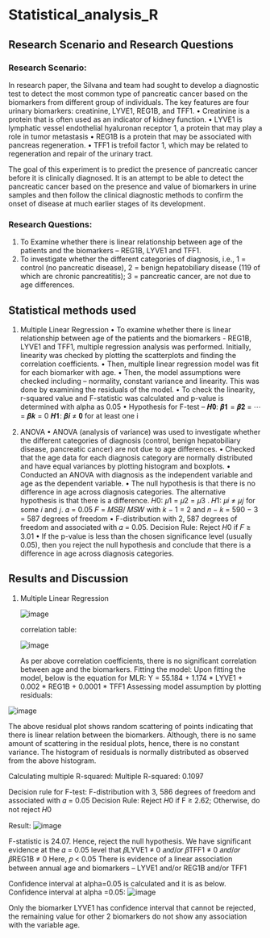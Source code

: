 # Statistical_analysis_R

## Research Scenario and Research Questions

### Research Scenario:

In research paper, the Silvana and team had sought to develop a diagnostic test to detect the most common type of pancreatic cancer based on the biomarkers from different group of individuals.
The key features are four urinary biomarkers: creatinine, LYVE1, REG1B, and TFF1.
• Creatinine is a protein that is often used as an indicator of kidney function.
• LYVE1 is lymphatic vessel endothelial hyaluronan receptor 1, a protein that may play a role in tumor metastasis
• REG1B is a protein that may be associated with pancreas regeneration.
• TFF1 is trefoil factor 1, which may be related to regeneration and repair of the urinary tract.

The goal of this experiment is to predict the presence of pancreatic cancer before it is clinically diagnosed. It is an attempt to be able to detect the pancreatic cancer based on the presence and value of biomarkers in urine samples and then follow the clinical diagnostic methods to confirm the onset of disease at much earlier stages of its development.

### Research Questions:
1. To Examine whether there is linear relationship between age of the patients and the biomarkers – REG1B, LYVE1 and TFF1.
2. To investigate whether the different categories of diagnosis, i.e., 1 = control (no pancreatic disease), 2 = benign hepatobiliary disease (119 of which are chronic pancreatitis); 3 = pancreatic cancer, are not due to age differences.

## Statistical methods used

1. Multiple Linear Regression
• To examine whether there is linear relationship between age of the patients and the biomarkers - REG1B, LYVE1 and TFF1, multiple regression analysis was performed. Initially, linearity was checked by plotting the scatterplots and finding the correlation coefficients.
• Then, multiple linear regression model was fit for each biomarker with age.
• Then, the model assumptions were checked including – normality, constant variance and linearity. This was done by examining the residuals of the model.
• To check the linearity, r-squared value and F-statistic was calculated and p-value is determined with alpha as 0.05
• Hypothesis for F-test –
𝑯𝟎: 𝜷𝟏 = 𝜷𝟐 = ⋯ = 𝜷𝒌 = 0
𝑯𝟏: 𝜷𝒊 ≠ 𝟎 for at least one i


2. ANOVA
• ANOVA (analysis of variance) was used to investigate whether the different categories of diagnosis (control, benign hepatobiliary disease, pancreatic cancer) are not due to age differences.
• Checked that the age data for each diagnosis category are normally distributed and have equal variances by plotting histogram and boxplots.
• Conducted an ANOVA with diagnosis as the independent variable and age as the dependent variable.
• The null hypothesis is that there is no difference in age across diagnosis categories. The alternative hypothesis is that there is a difference.
𝐻0: 𝜇1 = 𝜇2 = 𝜇3 . 𝐻1: 𝜇𝑖 ≠ 𝜇𝑗 for some 𝑖 and 𝑗. 𝛼 = 0.05
𝐹 = 𝑀𝑆𝐵/ 𝑀𝑆𝑊 with 𝑘 − 1 = 2 and 𝑛 − 𝑘 = 590 − 3 = 587 degrees of freedom
• F-distribution with 2, 587 degrees of freedom and associated with 𝛼 = 0.05. Decision Rule: Reject 𝐻0 if 𝐹 ≥ 3.01
• If the p-value is less than the chosen significance level (usually 0.05), then you reject the null hypothesis and conclude that there is a difference in age across diagnosis categories.


## Results and Discussion

1. Multiple Linear Regression

   ![image](https://github.com/user-attachments/assets/f11cc95f-07ca-41c8-9549-018279726326)


   correlation table:

   ![image](https://github.com/user-attachments/assets/dc186375-cd9c-499d-b370-07c6dd2cb67d)


   As per above correlation coefficients, there is no significant correlation between age and the biomarkers.
Fitting the model:
Upon fitting the model, below is the equation for MLR:
Y = 55.184 + 1.174 * LYVE1 + 0.002 * REG1B + 0.0001 * TFF1
Assessing model assumption by plotting residuals:

![image](https://github.com/user-attachments/assets/bf8a7210-5b38-4c60-9137-a168275183a6)

The above residual plot shows random scattering of points indicating that there is linear relation between the biomarkers. Although, there is no same amount of scattering in the residual plots, hence, there is no constant variance. The histogram of residuals is normally distributed as observed from the above histogram.

Calculating multiple R-squared:
Multiple R-squared: 0.1097

Decision rule for F-test: F-distribution with 3, 586 degrees of freedom and associated with 𝛼 = 0.05
Decision Rule: Reject 𝐻0 if F ≥ 2.62; Otherwise, do not reject 𝐻0

Result:
![image](https://github.com/user-attachments/assets/3f530be4-2135-4b41-b1df-69acd278eafe)

F-statistic is 24.07. Hence, reject the null hypothesis. We have significant evidence at the 𝛼 = 0.05 level that 𝛽LYVE1 ≠ 0 𝑎𝑛𝑑/𝑜𝑟 𝛽TFF1 ≠ 0 𝑎𝑛𝑑/𝑜𝑟 𝛽REG1B ≠ 0
Here, 𝑝 < 0.05
There is evidence of a linear association between annual age and biomarkers – LYVE1 and/or REG1B and/or TFF1

Confidence interval at alpha=0.05 is calculated and it is as below.
Confidence interval at alpha =0.05:
![image](https://github.com/user-attachments/assets/87cf0531-3eec-45a5-ae2a-d3fd83fd2d1c)

Only the biomarker LYVE1 has confidence interval that cannot be rejected, the remaining value for other 2 biomarkers do not show any association with the variable age.
